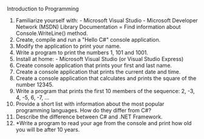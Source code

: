 Introduction to Programming

1. Familiarize yourself with:
        - Microsoft Visual Studio
        - Microsoft Developer Network (MSDN) Library Documentation
            = Find information about Console.WriteLine() method.
2. Create, compile and run a "Hello C#" console application.
3. Modify the application to print your name.
4. Write a program to print the numbers 1, 101 and 1001.
5. Install at home:
       - Microsoft Visual Studio (or Visual Studio Express)
6. Create console application that prints your first and last name.
7. Create a console application that prints the current date and time.
8. Create a console application that calculates and prints the square of the number 12345.
9. Write a program that prints the first 10 members of the sequence: 2, -3, 4, -5, 6, -7, ...
10. Provide a short list with information about the most popular programming languages. How do they differ from C#?
11. Describe the difference between C# and .NET Framework.
12. *Write a program to read your age from the console and print how old you will be after 10 years.

